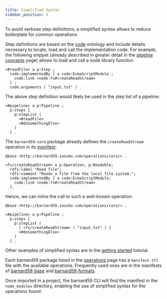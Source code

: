 ```yaml
---
title: Simplified Syntax
sidebar_position: 3
---
```


To avoid verbose step definitions, a simplified syntax allows to reduce boilerplate for common operations.

Step definitions are based on the [code](https://code.described.at/) ontology and include details necessary to locate, load and call the implementation code.
For example, the following snippet (already described in greater detail in the [pipeline concepts](pipeline#step) page) allows to load and call a node library function.

```turtle
<#readFile> a p:Step ;
  code:implementedBy [ a code:EcmaScriptModule ;
    code:link <node:fs#createReadStream>
  ] ;
  code:arguments ( "input.txt" ) .
```



The above step definition would likely be used in the step list of a pipeline:

```turtle
<#pipeline> a p:Pipeline ;
  p:steps [
    p:stepList ( 
      <#readFile> 
      <#doSomethingElse> 
    )
  ] .
```

The `barnard59-core` package already defines the `createReadStream` operation in its [manifest](https://github.com/zazuko/barnard59-core/blob/master/manifest.ttl):

```turtle
@base <http://barnard59.zazuko.com/operations/core/> .

<fs/createReadStream> a p:Operation, p:Readable;
  rdfs:label "Read file";
  rdfs:comment "Reads a file from the local file system.";
  code:implementedBy [ a code:EcmaScriptModule;
    code:link <node:fs#createReadStream>
  ].
```

Hence, we can inline the call to such a well-known operation:

```turtle
@base <http://barnard59.zazuko.com/operations/core/> .

<#pipeline> a p:Pipeline ;
  p:steps [
    p:stepList ( 
      [ <fs/createReadStream> ( "input.txt" ) ]
      <#doSomethingElse> 
    )
  ] .
```

Other examples of simplified syntax are in the [getting started](../tutorial/first-pipeline) tutorial.

Each barnard59 package listed in the [operations](./operations) page has a `manifest.ttl` file with the available operations.
Frequently used ones are in the manifests of [barnard59-base](https://github.com/zazuko/barnard59-base/blob/master/manifest.ttl) and [barnard59-formats](https://github.com/zazuko/barnard59-formats/blob/master/manifest.ttl).


Once imported in a project, the barnard59 CLI will find the manifest in the `node_modules` directory, enabling the use of simplified syntax for the operations found.
